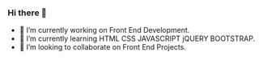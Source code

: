### Hi there 👋

<!--
**kartik2653/kartik2653** is a ✨ _special_ ✨ repository because its `README.md` (this file) appears on your GitHub profile.

Here are some ideas to get you started:-->

- 🔭 I’m currently working on Front End Development.
- 🌱 I’m currently learning HTML CSS JAVASCRIPT jQUERY BOOTSTRAP.
- 👯 I’m looking to collaborate on Front End Projects.
<!--- 🤔 I’m looking for help with ...
- 💬 Ask me about ...
- 📫 How to reach me: ...
- 😄 Pronouns: ...
- ⚡ Fun fact: ...-->

